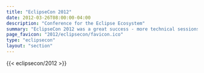 ```yaml
---
title: "EclipseCon 2012"
date: 2012-03-26T08:00:00-04:00
description: "Conference for the Eclipse Ecosystem"
summary: "EclipseCon 2012 was a great success - more technical sessions, more open source projects, more BOFs, more parties, and just plain more."
page_favicon: "2012/eclipsecon/favicon.ico"
type: "eclipsecon"
layout: "section"
---
```


{{< eclipsecon/2012 >}}